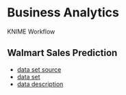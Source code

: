 # Business Analytics
KNIME Workflow

## Walmart Sales Prediction
- [data set source](https://www.kaggle.com/datasets/yasserh/walmart-dataset)
- [data set](/data/Walmart.csv)
- [data description](/data/data_description.txt)
